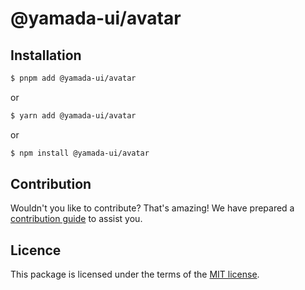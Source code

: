 # @yamada-ui/avatar

## Installation

```sh
$ pnpm add @yamada-ui/avatar
```

or

```sh
$ yarn add @yamada-ui/avatar
```

or

```sh
$ npm install @yamada-ui/avatar
```

## Contribution

Wouldn't you like to contribute? That's amazing! We have prepared a [contribution guide](https://github.com/hirotomoyamada/yamada-ui/blob/main/CONTRIBUTING.md) to assist you.

## Licence

This package is licensed under the terms of the
[MIT license](https://github.com/hirotomoyamada/yamada-ui/blob/main/LICENSE).

